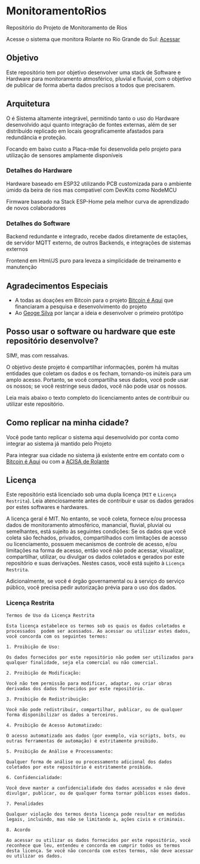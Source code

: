 # MonitoramentoRios

Repositório do Projeto de Monitoramento de Rios

Acesse o sistema que monitora Rolante no Rio Grande do Sul: [Acessar](https://rios.bitcoineaqui.com.br/)

## Objetivo

Este repositório tem por objetivo desenvolver uma stack de Software e Hardware para monitoramento atmosférico, pluvial e fluvial, com o objetivo de publicar de forma aberta dados precisos a todos que precisarem.

## Arquitetura

O é Sistema altamente integrável, permitindo tanto o uso do Hardware desenvolvido aqui quanto integração de fontes externas, além de ser distribuído replicado em locais geograficamente afastados para redundância e proteção. 

Focando em baixo custo a Placa-mãe foi desenvolida pelo projeto para utilização de sensores amplamente disponíveis

### Detalhes do Hardware

Hardware baseado em ESP32 utilizando PCB customizada para o ambiente úmido da beira de rios mas compatível com DevKits como NodeMCU

Firmware baseado na Stack ESP-Home pela melhor curva de aprendizado de novos colaboradores

### Detalhes do Software

Backend redundante e integrado, recebe dados diretamente de estações, de servidor MQTT externo, de outros Backends, e integrações de sistemas externos

Frontend em Html/JS puro para leveza a simplicidade de treinamento e manutenção

## Agradecimentos Especiais

* A todas as doações em Bitcoin para o projeto [Bitcoin é Aqui](https://bitcoineaqui.com.br) que financiaram a pesquisa e desenvolvimento do projeto
* Ao [Geoge Silva](https://github.com/nitroxgas) por lançar a ideia e desenvolver o primeiro protótipo

## Posso usar o software ou hardware que este repositório desenvolve?

SIM!, mas com ressalvas.

O objetivo deste projeto é compartilhar informações, porém há muitas entidades que coletam os dados e os fecham, tornando-os inúteis para um amplo acesso.
Portanto, se você compartilha seus dados, você pode usar os nossos; se você restringe seus dados, você não pode usar os nossos.

Leia mais abaixo o texto completo do licenciamento antes de contribuir ou utilizar este repositório.

## Como replicar na minha cidade?

Você pode tanto replicar o sistema aqui desenvolvido por conta como integrar ao sistema já mantido pelo Projeto

Para integrar sua cidade no sistema já existente entre em contato com o [Bitcoin é Aqui](https://bitcoineaqui.com.br) ou com a [ACISA de Rolante](https://acisarolante.com/)

## Licença

Este repositório está licenciado sob uma dupla licença (`MIT` e `Licença Restrita`). Leia atenciosamente antes de contribuir e usar os dados gerados por estes softwares e hardwares.

A licença geral é MIT. No entanto, se você coleta, fornece e/ou processa dados de monitoramento atmosférico, manancial, fluvial, pluvial ou semelhantes, está sujeito às seguintes condições: Se os dados que você coleta são fechados, privados, compartilhados com limitações de acesso ou licenciamento, possuem mecanismos de controle de acesso, e/ou limitações na forma de acesso, então você não pode acessar, visualizar, compartilhar, utilizar, ou divulgar os dados coletados e gerados por este repositório e suas derivações. Nestes casos, você está sujeito à `Licença Restrita`.

Adicionalmente, se você é órgão governamental ou à serviço do serviço público, você precisa pedir autorização prévia para o uso dos dados.

### Licença Restrita

~~~
Termos de Uso da Licença Restrita

Esta licença estabelece os termos sob os quais os dados coletados e processados  podem ser acessados. Ao acessar ou utilizar estes dados, você concorda com os seguintes termos:

1. Proibição de Uso:

Os dados fornecidos por este repositório não podem ser utilizados para qualquer finalidade, seja ela comercial ou não comercial.

2. Proibição de Modificação:

Você não tem permissão para modificar, adaptar, ou criar obras derivadas dos dados fornecidos por este repositório.

3. Proibição de Redistribuição:

Você não pode redistribuir, compartilhar, publicar, ou de qualquer forma disponibilizar os dados a terceiros.

4. Proibição de Acesso Automatizado:

O acesso automatizado aos dados (por exemplo, via scripts, bots, ou outras ferramentas de automação) é estritamente proibido.

5. Proibição de Análise e Processamento:

Qualquer forma de análise ou processamento adicional dos dados coletados por este repositório é estritamente proibida.

6. Confidencialidade:

Você deve manter a confidencialidade dos dados acessados e não deve divulgar, publicar, ou de qualquer forma tornar públicos esses dados.

7. Penalidades

Qualquer violação dos termos desta licença pode resultar em medidas legais, incluindo, mas não se limitando a, ações civis e criminais.

8. Acordo

Ao acessar ou utilizar os dados fornecidos por este repositório, você reconhece que leu, entendeu e concorda em cumprir todos os termos desta licença. Se você não concorda com estes termos, não deve acessar ou utilizar os dados.
~~~
